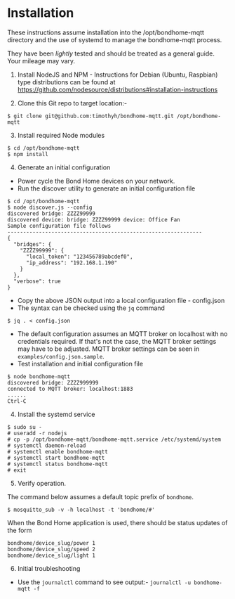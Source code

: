 # Installation

These instructions assume installation into the /opt/bondhome-mqtt directory and the use of systemd to manage the bondhome-mqtt process.

They have been _lightly_ tested and should be treated as a general guide. Your mileage may vary.

1) Install NodeJS and NPM - Instructions for Debian (Ubuntu, Raspbian) type distributions can be found at
https://github.com/nodesource/distributions#installation-instructions

2) Clone this Git repo to target location:-

```
$ git clone git@github.com:timothyh/bondhome-mqtt.git /opt/bondhome-mqtt
```

3) Install required Node modules

```
$ cd /opt/bondhome-mqtt
$ npm install
```

4) Generate an initial configuration
- Power cycle the Bond Home devices on your network.
- Run the discover utility to generate an initial configuration file
```
$ cd /opt/bondhome-mqtt
$ node discover.js --config
discovered bridge: ZZZZ99999
discovered device: bridge: ZZZZ99999 device: Office Fan
Sample configuration file follows
--------------------------------------------------------------
{
  "bridges": {
    "ZZZZ99999": {
      "local_token": "123456789abcdef0",
      "ip_address": "192.168.1.190"
    }
  },
  "verbose": true
}
```
- Copy the above JSON output into a local configuration file - config.json
- The syntax can be checked using the `jq` command
```
$ jq . < config.json
```
- The default configuration assumes an MQTT broker on localhost with no credentials required. If that's not the case, the MQTT broker settings may have to be adjusted. MQTT broker settings can be seen in `examples/config.json.sample`.
- Test installation and initial configuration file
```
$ node bondhome-mqtt
discovered bridge: ZZZZ999999
connected to MQTT broker: localhost:1883
......
Ctrl-C
```

4) Install the systemd service

```
$ sudo su -
# useradd -r nodejs
# cp -p /opt/bondhome-mqtt/bondhome-mqtt.service /etc/systemd/system
# systemctl daemon-reload
# systemctl enable bondhome-mqtt
# systemctl start bondhome-mqtt
# systemctl status bondhome-mqtt
# exit
```

5) Verify operation.

The command below assumes a default topic prefix of `bondhome`.

```$ mosquitto_sub -v -h localhost -t 'bondhome/#'```

When the Bond Home application is used, there should be status updates of the form
```
bondhome/device_slug/power 1
bondhome/device_slug/speed 2
bondhome/device_slug/light 1
```

6) Initial troubleshooting
- Use the `journalctl` command to see output:-
```journalctl -u bondhome-mqtt -f```
